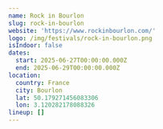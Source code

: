 ```yaml
---
name: Rock in Bourlon
slug: rock-in-bourlon
website: 'https://www.rockinbourlon.com/'
logo: /img/festivals/rock-in-bourlon.png
isIndoor: false
dates:
  start: 2025-06-27T00:00:00.000Z
  end: 2025-06-29T00:00:00.000Z
location:
  country: France
  city: Bourlon
  lat: 50.179271456083306
  lon: 3.120282178088326
lineup: []
---
```


